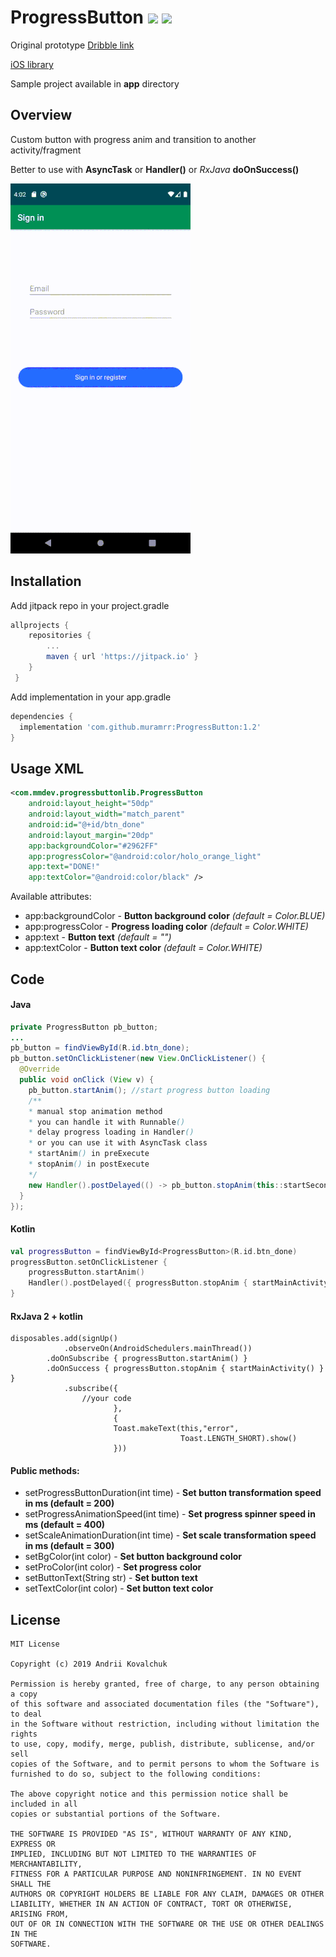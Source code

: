 # ProgressButton  [![](https://jitpack.io/v/muramrr/ProgressButton.svg)](https://jitpack.io/#muramrr/ProgressButton) [![](https://img.shields.io/github/license/muramrr/ProgressButton.svg)](https://github.com/muramrr/ProgressButton/blob/master/LICENSE)

Original prototype [Dribble link](https://dribbble.com/shots/1945593-Login-Home-Screen)

[iOS library](https://github.com/entotsu/TKSubmitTransition)

Sample project available in **app** directory


## Overview

Custom button with progress anim and transition to another activity/fragment

Better to use with **AsyncTask** or **Handler()** or *RxJava* **doOnSuccess()**

![](https://github.com/muramrr/ProgressButton/blob/master/test.gif)
## Installation

Add jitpack repo in your project.gradle
```gradle
allprojects {
	repositories {
		...
		maven { url 'https://jitpack.io' }
	}
 }
 ```

Add implementation in your app.gradle
```gradle
dependencies {
  implementation 'com.github.muramrr:ProgressButton:1.2'
}
```
## Usage XML

```xml
<com.mmdev.progressbuttonlib.ProgressButton
    android:layout_height="50dp"
    android:layout_width="match_parent"
    android:id="@+id/btn_done"
    android:layout_margin="20dp"
    app:backgroundColor="#2962FF"
    app:progressColor="@android:color/holo_orange_light"
    app:text="DONE!"
    app:textColor="@android:color/black" />

```
Available attributes:
* app:backgroundColor - **Button background color** *(default = Color.BLUE)*
* app:progressColor - **Progress loading color** *(default = Color.WHITE)*
* app:text - **Button text** *(default = "")*
* app:textColor - **Button text color** *(default = Color.WHITE)*
## Code

#### Java
```java
private ProgressButton pb_button;
...
pb_button = findViewById(R.id.btn_done);
pb_button.setOnClickListener(new View.OnClickListener() {
  @Override
  public void onClick (View v) {
    pb_button.startAnim(); //start progress button loading
    /**
    * manual stop animation method
    * you can handle it with Runnable()
    * delay progress loading in Handler()
    * or you can use it with AsyncTask class
    * startAnim() in preExecute
    * stopAnim() in postExecute
    */
    new Handler().postDelayed(() -> pb_button.stopAnim(this::startSecondActivity), 760);
  }
});
```
#### Kotlin
```kotlin
val progressButton = findViewById<ProgressButton>(R.id.btn_done)
progressButton.setOnClickListener {
	progressButton.startAnim()
	Handler().postDelayed({ progressButton.stopAnim { startMainActivity() }}, 2000)
}
```

#### RxJava 2 + kotlin
```rx
disposables.add(signUp()
            .observeOn(AndroidSchedulers.mainThread())
	    .doOnSubscribe { progressButton.startAnim() }
	    .doOnSuccess { progressButton.stopAnim { startMainActivity() } }
            .subscribe({
	    		//your code
                       },
                       {
                       Toast.makeText(this,"error",
                                      Toast.LENGTH_SHORT).show()
                       }))
```


#### Public methods:
* setProgressButtonDuration(int time) - **Set button transformation speed in ms (default = 200)**
* setProgressAnimationSpeed(int time) - **Set progress spinner speed in ms (default = 400)**
* setScaleAnimationDuration(int time) - **Set scale transformation speed in ms (default = 300)**
* setBgColor(int color) - **Set button background color**
* setProColor(int color) - **Set progress color**
* setButtonText(String str) - **Set button text**
* setTextColor(int color) - **Set button text color**

## License
```license
MIT License

Copyright (c) 2019 Andrii Kovalchuk

Permission is hereby granted, free of charge, to any person obtaining a copy
of this software and associated documentation files (the "Software"), to deal
in the Software without restriction, including without limitation the rights
to use, copy, modify, merge, publish, distribute, sublicense, and/or sell
copies of the Software, and to permit persons to whom the Software is
furnished to do so, subject to the following conditions:

The above copyright notice and this permission notice shall be included in all
copies or substantial portions of the Software.

THE SOFTWARE IS PROVIDED "AS IS", WITHOUT WARRANTY OF ANY KIND, EXPRESS OR
IMPLIED, INCLUDING BUT NOT LIMITED TO THE WARRANTIES OF MERCHANTABILITY,
FITNESS FOR A PARTICULAR PURPOSE AND NONINFRINGEMENT. IN NO EVENT SHALL THE
AUTHORS OR COPYRIGHT HOLDERS BE LIABLE FOR ANY CLAIM, DAMAGES OR OTHER
LIABILITY, WHETHER IN AN ACTION OF CONTRACT, TORT OR OTHERWISE, ARISING FROM,
OUT OF OR IN CONNECTION WITH THE SOFTWARE OR THE USE OR OTHER DEALINGS IN THE
SOFTWARE.
```

